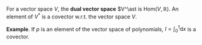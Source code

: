 For a vector space $V$, the **dual vector space** $V^\ast is $\mathrm{Hom}(V, \mathbb{R})$. An element of $V^\ast$ is a covector w.r.t. the vector space $V$.

**Example**. If $p$ is an element of the vector space of polynomials, $I = \int_0^1 \mathrm{d}x$ is a covector.